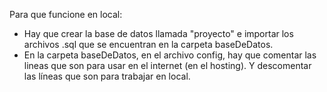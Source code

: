 Para que funcione en local:
- Hay que crear la base de datos llamada "proyecto" e importar los archivos .sql que se encuentran en la carpeta baseDeDatos.
- En la carpeta baseDeDatos, en el archivo config, hay que comentar las lineas que son para usar en el internet (en el hosting). Y descomentar las líneas que son para trabajar en local.

